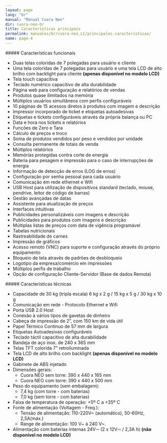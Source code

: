 ```yaml
---
layout: page
lang: "br"
manual: "Manual Cuora Neo"
dir: cuora-neo-br
title: Características principais
permalink: manuales/br/cuora-neo_LC/principales-caracteristicas/
name: page-4
---
```

<div markdown="1" class="mdl-cell mdl-cell--6-col">    
##### Características funcionais

  - Duas telas coloridas de 7 polegadas para usuário e cliente 
  - Uma tela coloridas de 7 polegadas para usuário e uma tela LCD de alto brilho com backlight para cliente **(apenas disponível no modelo LCD)**
  - Tela touch capacitiva
  - Teclado numérico capacitivo de alta durabilidade
  - Página web para configuração e relatórios de vendas
  - Produtos quase ilimitados na memória
  - Múltiplos usuários simultâneos com perfis configuráveis
  - 10 páginas de 15 acessos diretos à produtos com imagem e descrição
  - Impressor incorporado de ticket e etiquetas autoadesivas
  - Etiquetas e tickets configuráveis através da própria balança ou PC
  - Data e hora nos tickets e relatórios
  - Funções de Zero e Tara
  - Cálculo de preços e troco
  - Soma de produtos vendidos por peso e vendidos por unidade
  - Consulta permanente de totais de venda
  - Múltiplos relatórios
  - Memórias protegidas contra corte de energia
  - Bateria para pesagem e impressão para o caso de interrupções de energia
  - Informação de detecção de erros (LOG de erros)
  - Configuração por senha pessoal para cada usuário
  - Comunicação em rede ethernet e Wifi
  - USB Host para utilização de dispositivos standard (teclado, mouse, pendrive, leitor de código de barras)
  - Gestão avançadas de datas
  - Assistente para atualização de preços
  - Interfaces intuitivas
  - Publicidades personalizáveis com imagens e descrição
  - Publicidades para produtos com imagens e descrição
  - Múltiplas listas de preços com data de vigência programável
  - Tabelas nutricionais
  - Rastreabilidade de carnes
  - Impressão de gráficos
  - Acesso remoto (VNC) para suporte e configuração através do próprio equipamento
  - Bloqueio de tela através de padrões de desbloqueio
  - Logotipo da empresa/comércio em impressões
  - Múltiplos perfis de trabalho
  - Opção de configuração Cliente-Servidor (Base de dados Remota)
</div>

<div markdown="1" class="mdl-cell mdl-cell--6-col">    
##### Características técnicas

 - Capacidade de 30 kg (tripla escala)
   6 kg x 2 g  / 15 kg x 5 g / 30 kg x 10 g
 - Comunicação em rede -  Protocolo Ethernet e Wifi
 - Porta USB 2.0 Host
 - Conexão à vários tipos de gavetas de dinheiro
 - Cabeça de impressão de 2”, com 150 km de vida útil
 - Papel Térmico Continuo de 57 mm de largura
 - Etiquetas Autoadesivas configuráveis
 - Teclado táctil capacitivo de alta durabilidade
 - Bandeja de aço inox. de 240 x 365 mm
 - Telas TFT colorida 7” retroiluminada 
 - Tela LCD de alto brilho com backlight **(apenas disponível no modelo LCD)**
 - Gabinete de ABS injetado
 - Dimensões gerais:
   - Cuora NEO sem torre: 390 x 440 x 165 mm
   - Cuora NEO com torre: 390 x 440 x 500 mm
 - Peso do equipamento (sem embalagem):
   - 7,4 kg (com torre - com baterias)
   - 7,0 kg (sem torre - com baterias)
 - Faixa de temperatura de operação: +5º C a +35º C
 - Fonte de alimentação (Voltagem - Freq.):
   - Tensão de alimentação:  110-220V~ (automático), 50-60Hz, 2,5A(máx.)
   - Range de alimentação: 100 V~ à 240 V~.
 - Alimentação com baterias internas 24V⎓ (2 x 12V⎓ / 2,3A h) **(não disponível no modelo LCD)**
</div>

